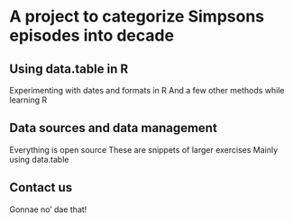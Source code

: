 #  A project to categorize Simpsons episodes into decade

##  Using data.table in R
Experimenting with dates and formats in R
And a few other methods while learning R

## Data sources and data management
Everything is open source
These are snippets of larger exercises
Mainly using data.table

## Contact us
Gonnae no’ dae that!
